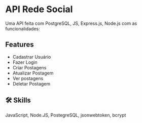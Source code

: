 # API Rede Social

Uma API feita com PostgreSQL, JS, Express.js, Node.js com as funcionalidades:

## Features

<ul>
  <li>Cadastrar Usuário</li>
  <li>Fazer Login</li>
  <li>Criar Postagens</li>
  <li>Atualizar Postagem</li>
  <li>Ver postagens</li>
  <li>Deletar Postagem</li>
</ul>

## 🛠️ Skills

JavaScript, Node.JS, PostegreSQL, jsonwebtoken, bcrypt
